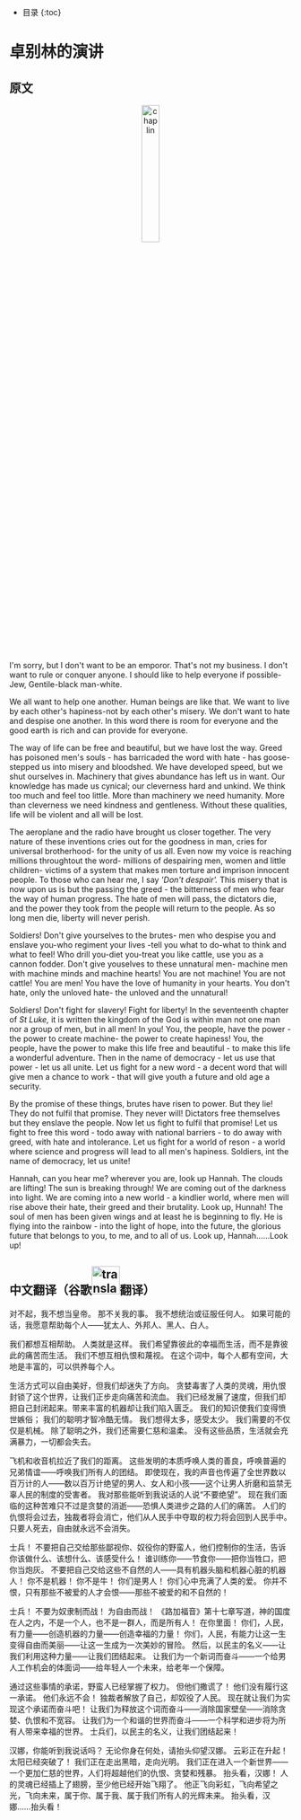 * 目录
{:toc}
# 卓别林的演讲

## 原文

<div style="text-align: center;">
  <img src="https://percheung.github.io/blogImg/chaplin.png" width="25%" alt="chaplin" />
</div>

I'm sorry, but I don't want to be an emporor. That's not my business. I don't want to rule or conquer anyone. I should like to help everyone if possible-Jew, Gentile-black man-white.

We all want to help one another. Human beings are like that. We want to live by each other's hapiness-not by each other's misery. We don't want to hate and despise one another. In this word there is room for everyone and the good earth is rich and can provide for everyone.

The way of life can be free and beautiful, but we have lost the way. Greed has poisoned men's souls - has barricaded the word with hate - has goose-stepped us into misery and bloodshed. We have developed speed, but we shut ourselves in. Machinery that gives abundance has left us in want. Our knowledge has made us cynical; our cleverness hard and unkind. We think too much and feel too little. More than machinery we need humanity. More than cleverness we need kindness and gentleness. Without these qualities, life will be violent and all will be lost.

The aeroplane and the radio have brought us closer together. The very nature of these inventions cries out for the goodness in man, cries for universal brotherhood- for the unity of us all. Even now my voice is reaching millions throughtout the word- millions of despairing men, women and little children- victims of a system that makes men torture and imprison innocent people. To those who can hear me, I say *'Don't despair'.* This misery that is now upon us is but the passing the greed - the bitterness of men who fear the way of human progress. The hate of men will pass, the dictators die, and the power they took from the people will return to the people. As so long men die, liberty will never perish.

Soldiers! Don't give yourselves to the brutes- men who despise you and enslave you-who regiment your lives -tell you what to do-what to think and what to feel! Who drill you-diet you-treat you like cattle, use you as a cannon fodder. Don't give youselves to these unnatural men- machine men with machine minds and machine hearts! You are not machine! You are not cattle! You are men! You have the love of humanity in your hearts. You don't hate, only the unloved hate- the unloved and the unnatural!

Soldiers! Don't fight for slavery! Fight for liberty! In the seventeenth chapter of *St Luke,* it is written the kingdom of the God is within man not one man nor a group of men, but in all men! In you! You, the people, have the power - the power to create machine- the power to create hapiness! You, the people, have the power to make this life free and beautiful - to make this life a wonderful adventure. Then in the name of democracy - let us use that power - let us all unite. Let us fight for a new word - a decent word that will give men a chance to work - that will give youth a future and old age a security.

By the promise of these things, brutes have risen to power. But they lie! They do not fulfil that promise. They never will! Dictators free themselves but they enslave the people. Now let us fight to fulfil that promise! Let us fight to free this word - todo away with national barriers - to do away with greed, with hate and intolerance. Let us fight for a world of reson - a world where science and progress will lead to all men's hapiness. Soldiers, int the name of democracy, let us unite!

Hannah, can you hear me? wherever you are, look up Hannah. The clouds are lifting! The sun is breaking through! We are coming out of the darkness into light. We are coming into a new world - a kindlier world, where men will rise above their hate, their greed and their brutality. Look up, Hunnah! The soul of men has been given wings and at least he is beginning to fly. He is flying into the rainbow - into the light of hope, into the future, the glorious future that belongs to you, to me, and to all of us. Look up, Hannah......Look up!

## 中文翻译（谷歌<img src="https://percheung.github.io/blogImg/translate.png" width="50px" alt="translate" />翻译）

对不起，我不想当皇帝。 那不关我的事。 我不想统治或征服任何人。 如果可能的话，我愿意帮助每个人——犹太人、外邦人、黑人、白人。

我们都想互相帮助。 人类就是这样。 我们希望靠彼此的幸福而生活，而不是靠彼此的痛苦而生活。 我们不想互相仇恨和蔑视。 在这个词中，每个人都有空间，大地是丰富的，可以供养每个人。

生活方式可以自由美好，但我们却迷失了方向。 贪婪毒害了人类的灵魂，用仇恨封锁了这个世界，让我们正步走向痛苦和流血。 我们已经发展了速度，但我们却把自己封闭起来。带来丰富的机器却让我们陷入匮乏。 我们的知识使我们变得愤世嫉俗； 我们的聪明才智冷酷无情。 我们想得太多，感受太少。 我们需要的不仅仅是机械。 除了聪明之外，我们还需要仁慈和温柔。 没有这些品质，生活就会充满暴力，一切都会失去。

飞机和收音机拉近了我们的距离。 这些发明的本质呼唤人类的善良，呼唤普遍的兄弟情谊——呼唤我们所有人的团结。 即使现在，我的声音也传遍了全世界数以百万计的人——数以百万计绝望的男人、女人和小孩——这个让男人折磨和监禁无辜人民的制度的受害者。 我对那些能听到我说话的人说“不要绝望”。 现在我们面临的这种苦难只不过是贪婪的消逝——恐惧人类进步之路的人们的痛苦。 人们的仇恨将会过去，独裁者将会消亡，他们从人民手中夺取的权力将会回到人民手中。 只要人死去，自由就永远不会消失。

士兵！ 不要把自己交给那些鄙视你、奴役你的野蛮人，他们控制你的生活，告诉你该做什么、该想什么、该感受什么！ 谁训练你——节食你——把你当牲口，把你当炮灰。 不要把自己交给这些不自然的人——具有机器头脑和机器心脏的机器人！ 你不是机器！ 你不是牛！ 你们是男人！ 你们心中充满了人类的爱。 你并不恨，只有那些不被爱的人才会恨——那些不被爱的和不自然的！

士兵！ 不要为奴隶制而战！ 为自由而战！ 《路加福音》第十七章写道，神的国度在人之内，不是一个人，也不是一群人，而是所有人！ 在你里面！ 你们，人民，有力量——创造机器的力量——创造幸福的力量！ 你们，人民，有能力让这一生变得自由而美丽——让这一生成为一次美妙的冒险。 然后，以民主的名义——让我们利用这种力量——让我们团结起来。 让我们为一个新词而奋斗——一个给男人工作机会的体面词——给年轻人一个未来，给老年一个保障。

通过这些事情的承诺，野蛮人已经掌握了权力。 但他们撒谎了！ 他们没有履行这一承诺。 他们永远不会！ 独裁者解放了自己，却奴役了人民。 现在就让我们为实现这个承诺而奋斗吧！ 让我们为释放这个词而奋斗——消除国家壁垒——消除贪婪、仇恨和不宽容。 让我们为一个和谐的世界而奋斗——一个科学和进步将为所有人带来幸福的世界。 士兵们，以民主的名义，让我们团结起来！

汉娜，你能听到我说话吗？ 无论你身在何处，请抬头仰望汉娜。 云彩正在升起！ 太阳已经突破了！ 我们正在走出黑暗，走向光明。 我们正在进入一个新世界——一个更加仁慈的世界，人们将超越他们的仇恨、贪婪和残暴。 抬头看，汉娜！ 人的灵魂已经插上了翅膀，至少他已经开始飞翔了。 他正飞向彩虹，飞向希望之光，飞向未来，属于你、属于我、属于我们所有人的光辉未来。 抬头看，汉娜……抬头看！

